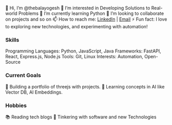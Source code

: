 👋 Hi, I’m @thebalayogesh
👀 I’m interested in Developing Solutions to Real-world Problems
🌱 I’m currently learning Python
💞️ I’m looking to collaborate on projects and so on
📫 How to reach me: [LinkedIn](https://www.linkedin.com/in/theyogeshwaran/) | [Email](mailto:thebalayogesh@example.com)
⚡ Fun fact: I love to exploring new technologies, and experimenting with automation!

### Skills
Programming Languages: Python, JavaScript, Java
Frameworks: FastAPI, React, Express.js, Node.js
Tools: Git, Linux
Interests: Automation, Open-Source

### Current Goals
🌟 Building a portfolio of threejs with projects.
🚀 Learning concepts in AI like Vector DB, AI Embeddings.

### Hobbies
📚 Reading tech blogs 
🔧 Tinkering with software and new Technologies

<!---
thebalayogesh/thebalayogesh is a ✨ special ✨ repository because its `README.md` (this file) appears on your GitHub profile.
You can click the Preview link to take a look at your changes.
--->
